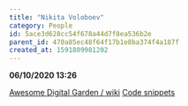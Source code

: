 ```yaml
---
title: "Nikita Voloboev"
category: People
id: 5ace3d628cc54f678a44d7f8ea536b2e
parent_id: 470a85ec48f64f17b1e8ba374f4a187f
created_at: 1591809981202
---
```


**06/10/2020 13:26**

[Awesome Digital Garden / wiki](https://wiki.nikitavoloboev.xyz/)
[Code snippets](https://code.nikitavoloboev.xyz/)
                